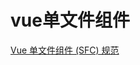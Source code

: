 # vue单文件组件

<a href="https://vue-loader.vuejs.org/zh/spec.html#%E7%AE%80%E4%BB%8B">Vue 单文件组件 (SFC) 规范</a>

